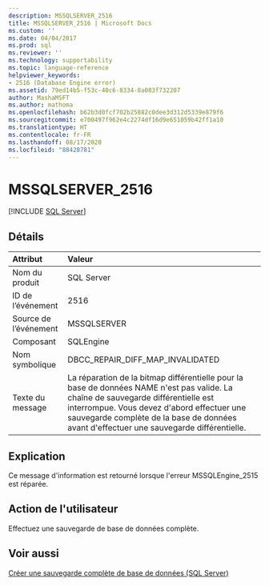```yaml
---
description: MSSQLSERVER_2516
title: MSSQLSERVER_2516 | Microsoft Docs
ms.custom: ''
ms.date: 04/04/2017
ms.prod: sql
ms.reviewer: ''
ms.technology: supportability
ms.topic: language-reference
helpviewer_keywords:
- 2516 (Database Engine error)
ms.assetid: 79ed14b5-f53c-40c6-8334-8a083f732207
author: MashaMSFT
ms.author: mathoma
ms.openlocfilehash: b62b3d0fcf702b25882c0dee3d312d5339e879f6
ms.sourcegitcommit: e700497f962e4c2274df16d9e651059b42ff1a10
ms.translationtype: HT
ms.contentlocale: fr-FR
ms.lasthandoff: 08/17/2020
ms.locfileid: "88428781"
---
```

# <a name="mssqlserver_2516"></a>MSSQLSERVER_2516
 [!INCLUDE [SQL Server](../../includes/applies-to-version/sqlserver.md)]
  
## <a name="details"></a>Détails  
  
| Attribut | Valeur |  
| :-------- | :---- |  
|Nom du produit|SQL Server|  
|ID de l’événement|2516|  
|Source de l’événement|MSSQLSERVER|  
|Composant|SQLEngine|  
|Nom symbolique|DBCC_REPAIR_DIFF_MAP_INVALIDATED|  
|Texte du message|La réparation de la bitmap différentielle pour la base de données NAME n'est pas valide. La chaîne de sauvegarde différentielle est interrompue. Vous devez d'abord effectuer une sauvegarde complète de la base de données avant d'effectuer une sauvegarde différentielle.|  
  
## <a name="explanation"></a>Explication  
Ce message d'information est retourné lorsque l'erreur MSSQLEngine_2515 est réparée.  
  
## <a name="user-action"></a>Action de l'utilisateur  
Effectuez une sauvegarde de base de données complète.  
  
## <a name="see-also"></a>Voir aussi  
[Créer une sauvegarde complète de base de données &#40;SQL Server&#41;](~/relational-databases/backup-restore/create-a-full-database-backup-sql-server.md)  
  

